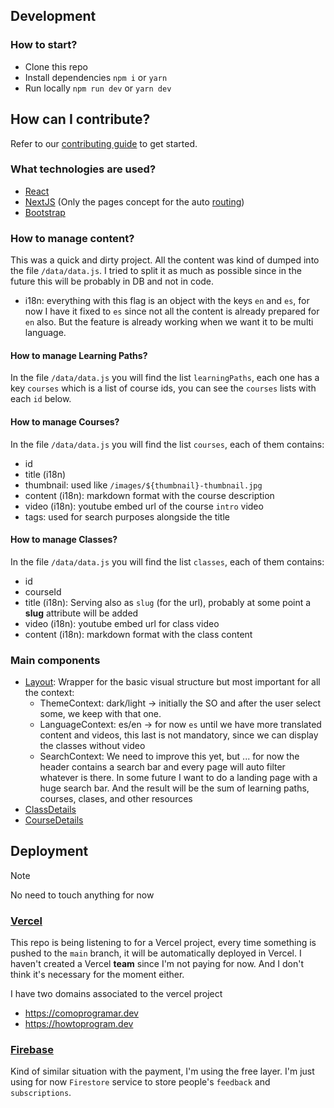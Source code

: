 ## Development

### How to start?

- Clone this repo
- Install dependencies `npm i` or `yarn`
- Run locally `npm run dev` or `yarn dev`

## How can I contribute?

Refer to our [contributing guide](CONTRIBUTING.md) to get started.

### What technologies are used?

- [React](https://react.dev/learn)
- [NextJS](https://nextjs.org/) (Only the pages concept for the auto [routing](https://nextjs.org/docs/app/building-your-application/routing))
- [Bootstrap](https://getbootstrap.com/docs/5.3/getting-started/introduction/)

### How to manage content?

This was a quick and dirty project. All the content was kind of dumped into the file `/data/data.js`. I tried to split it as much as possible since in the future this will be probably in DB and not in code.

- i18n: everything with this flag is an object with the keys `en` and `es`, for now I have it fixed to `es` since not all the content is already prepared for `en` also. But the feature is already working when we want it to be multi language.

#### How to manage **Learning Paths**?

In the file `/data/data.js` you will find the list `learningPaths`, each one has a key `courses` which is a list of course ids, you can see the `courses` lists with each `id` below.

#### How to manage **Courses**?

In the file `/data/data.js` you will find the list `courses`, each of them contains:

- id
- title (i18n)
- thumbnail: used like `/images/${thumbnail}-thumbnail.jpg`
- content (i18n): markdown format with the course description
- video (i18n): youtube embed url of the course `intro` video
- tags: used for search purposes alongside the title

#### How to manage **Classes**?

In the file `/data/data.js` you will find the list `classes`, each of them contains:

- id
- courseId
- title (i18n): Serving also as `slug` (for the url), probably at some point a **slug** attribute will be added
- video (i18n): youtube embed url for class video
- content (i18n): markdown format with the class content

### Main components

- [Layout](components/layout.jsx): Wrapper for the basic visual structure but most important for all the context:
  - ThemeContext: dark/light -> initially the SO and after the user select some, we keep with that one.
  - LanguageContext: es/en -> for now `es` until we have more translated content and videos, this last is not mandatory, since we can display the classes without video
  - SearchContext: We need to improve this yet, but ... for now the header contains a search bar and every page will auto filter whatever is there. In some future I want to do a landing page with a huge search bar. And the result will be the sum of learning paths, courses, clases, and other resources
- [ClassDetails](components/class-details.jsx)
- [CourseDetails](components/course-details.jsx)

## Deployment

> [!NOTE]
> No need to touch anything for now

### [Vercel](https://vercel.com/)

This repo is being listening to for a Vercel project, every time something is pushed to the `main` branch, it will be automatically deployed in Vercel. I haven't created a Vercel **team** since I'm not paying for now. And I don't think it's necessary for the moment either.

I have two domains associated to the vercel project

- https://comoprogramar.dev
- https://howtoprogram.dev

### [Firebase](https://console.firebase.google.com/)

Kind of similar situation with the payment, I'm using the free layer. I'm just using for now `Firestore` service to store people's `feedback` and `subscriptions`.
